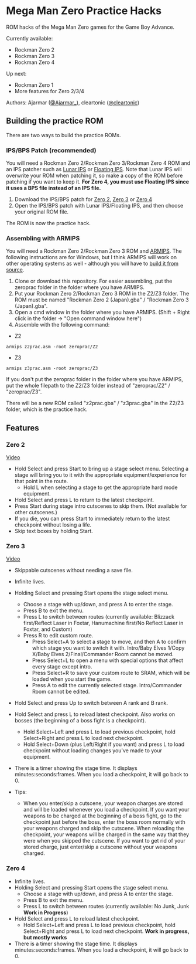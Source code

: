 # Mega Man Zero Practice Hacks

ROM hacks of the Mega Man Zero games for the Game Boy Advance.

Currently available: 
* Rockman Zero 2
* Rockman Zero 3
* Rockman Zero 4

Up next:
* Rockman Zero 1
* More features for Zero 2/3/4

Authors: Ajarmar ([@Ajarmar_](http://twitter.com/Ajarmar_)), cleartonic ([@cleartonic](http://twitter.com/cleartonic))

## Building the practice ROM

There are two ways to build the practice ROMs.

### IPS/BPS Patch (recommended)

You will need a Rockman Zero 2/Rockman Zero 3/Rockman Zero 4 ROM and an IPS patcher such as [Lunar IPS](https://www.romhacking.net/utilities/240/) or [Floating IPS](https://www.romhacking.net/utilities/1040/). Note that Lunar IPS will overwrite your ROM when patching it, so make a copy of the ROM before patching if you want to keep it. **For Zero 4, you must use Floating IPS since it uses a BPS file instead of an IPS file.**


1. Download the IPS/BPS patch for [Zero 2](https://github.com/Ajarmar/zeroprac/raw/master/Z2/ips/z2prac_v2.ips), [Zero 3](https://github.com/Ajarmar/zeroprac/raw/master/Z3/ips/z3prac_v2.ips) or [Zero 4](https://github.com/Ajarmar/zeroprac/raw/master/Z4/bps/z4prac_v1.bps)
2. Open the IPS/BPS patch with Lunar IPS/Floating IPS, and then choose your original ROM file.

The ROM is now the practice hack.

### Assembling with ARMIPS

You will need a Rockman Zero 2/Rockman Zero 3 ROM and [ARMIPS](https://github.com/Kingcom/armips/releases/tag/v0.10.0). The following instructions are for Windows, but I think ARMIPS will work on other operating systems as well - although you will have to [build it from source](https://github.com/Kingcom/armips#22-building-from-source).

1. Clone or download this repository. For easier assembling, put the zeroprac folder in the folder where you have ARMIPS.
2. Put your Rockman Zero 2/Rockman Zero 3 ROM in the Z2/Z3 folder. The ROM must be named "Rockman Zero 2 (Japan).gba" / "Rockman Zero 3 (Japan).gba".
3. Open a cmd window in the folder where you have ARMIPS. (Shift + Right click in the folder -> "Open command window here")
4. Assemble with the following command:

* Z2
```
armips z2prac.asm -root zeroprac/Z2
```

* Z3
```
armips z3prac.asm -root zeroprac/Z3
```

If you don't put the zeroprac folder in the folder where you have ARMIPS, put the whole filepath to the Z2/Z3 folder instead of "zeroprac/Z2" / "zeroprac/Z3".

There will be a new ROM called "z2prac.gba" / "z3prac.gba" in the Z2/Z3 folder, which is the practice hack.

## Features

### Zero 2

[Video](https://www.youtube.com/watch?v=oFmz7C9agcM)

- Hold Select and press Start to bring up a stage select menu. Selecting a stage will bring you to it with the appropriate equipment/experience for that point in the route.
    - Hold L when selecting a stage to get the appropriate hard mode equipment.
- Hold Select and press L to return to the latest checkpoint.
- Press Start during stage intro cutscenes to skip them. (Not available for other cutscenes.)
- If you die, you can press Start to immediately return to the latest checkpoint without losing a life.
- Skip text boxes by holding Start.

### Zero 3

[Video](https://www.youtube.com/watch?v=hQKZBsgO-4k)

- Skippable cutscenes without needing a save file.
- Infinite lives.
- Holding Select and pressing Start opens the stage select menu.
    - Choose a stage with up/down, and press A to enter the stage.
    - Press B to exit the menu.
    - Press L to switch between routes (currently available: Blizzack first/Reflect Laser in Foxtar, Hanumachine first/No Reflect Laser in Foxtar, and Custom)
    - Press R to edit custom route.
        - Press Select+A to select a stage to move, and then A to confirm which stage you want to switch it with. Intro/Baby Elves 1/Copy X/Baby Elves 2/Final/Commander Room cannot be moved.
        - Press Select+L to open a menu with special options that affect every stage except intro.
        - Press Select+R to save your custom route to SRAM, which will be loaded when you start the game.
        - Press A to edit the currently selected stage. Intro/Commander Room cannot be edited.
- Hold Select and press Up to switch between A rank and B rank.
- Hold Select and press L to reload latest checkpoint. Also works on bosses (the beginning of a boss fight is a checkpoint).
    - Hold Select+Left and press L to load previous checkpoint, hold Select+Right and press L to load next checkpoint.
    - Hold Select+Down (plus Left/Right if you want) and press L to load checkpoint without loading changes you've made to your equipment.
- There is a timer showing the stage time. It displays minutes:seconds:frames. When you load a checkpoint, it will go back to 0.

- Tips:
    - When you enter/skip a cutscene, your weapon charges are stored and will be loaded whenever you load a checkpoint. If you want your weapons to be charged at the beginning of a boss fight, go to the checkpoint just before the boss, enter the boss room normally with your weapons charged and skip the cutscene. When reloading the checkpoint, your weapons will be charged in the same way that they were when you skipped the cutscene. If you want to get rid of your stored charge, just enter/skip a cutscene without your weapons charged.
    
### Zero 4

- Infinite lives.
- Holding Select and pressing Start opens the stage select menu.
    - Choose a stage with up/down, and press A to enter the stage.
    - Press B to exit the menu.
    - Press L to switch between routes (currently available: No Junk, Junk **Work in Progress**)
- Hold Select and press L to reload latest checkpoint.
    - Hold Select+Left and press L to load previous checkpoint, hold Select+Right and press L to load next checkpoint. **Work in progress, but mostly works**
- There is a timer showing the stage time. It displays minutes:seconds:frames. When you load a checkpoint, it will go back to 0.
